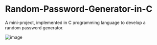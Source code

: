 # Random-Password-Generator-in-C

A mini-project, implemented in C programming language to develop a random password generator.

![image](https://user-images.githubusercontent.com/82054687/179368146-6e74bd0f-9faf-4366-b52f-8561e0aa9c7c.png)
